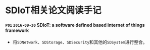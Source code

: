 # SDIoT相关论文阅读手记  

#### `P01` `2016-09-30` SDIoT: a software defined based internet of things framework  
- 将`SDNetwork`、`SDStorage`、`SDSecurity`和其他的`SDSystem`进行整合。
